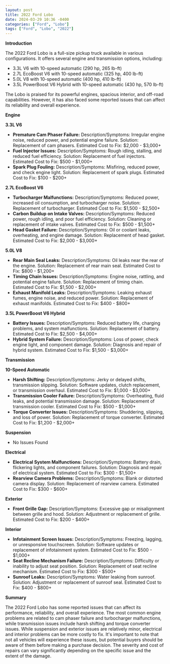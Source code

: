 ```yaml
---
layout: post
title: 2022 Ford Lobo
date: 2024-03-29 10:36 -0400
categories: ["Ford", "Lobo"]
tags: ["Ford", "Lobo", "2022"]
---
```

**Introduction**

The 2022 Ford Lobo is a full-size pickup truck available in various configurations. It offers several engine and transmission options, including:

- 3.3L V6 with 10-speed automatic (290 hp, 265 lb-ft)
- 2.7L EcoBoost V6 with 10-speed automatic (325 hp, 400 lb-ft)
- 5.0L V8 with 10-speed automatic (400 hp, 410 lb-ft)
- 3.5L PowerBoost V6 Hybrid with 10-speed automatic (430 hp, 570 lb-ft)

The Lobo is praised for its powerful engines, spacious interior, and off-road capabilities. However, it has also faced some reported issues that can affect its reliability and overall experience.

**Engine**

**3.3L V6**
- **Premature Cam Phaser Failure:** Description/Symptoms: Irregular engine noise, reduced power, and potential engine failure. Solution: Replacement of cam phasers. Estimated Cost to Fix: $2,000 - $3,000+
- **Fuel Injector Issues:** Description/Symptoms: Rough idling, stalling, and reduced fuel efficiency. Solution: Replacement of fuel injectors. Estimated Cost to Fix: $500 - $1,000+
- **Spark Plug Fouling:** Description/Symptoms: Misfiring, reduced power, and check engine light. Solution: Replacement of spark plugs. Estimated Cost to Fix: $100 - $200+

**2.7L EcoBoost V6**
- **Turbocharger Malfunctions:** Description/Symptoms: Reduced power, increased oil consumption, and turbocharger noise. Solution: Replacement of turbocharger. Estimated Cost to Fix: $1,500 - $2,500+
- **Carbon Buildup on Intake Valves:** Description/Symptoms: Reduced power, rough idling, and poor fuel efficiency. Solution: Cleaning or replacement of intake valves. Estimated Cost to Fix: $500 - $1,500+
- **Head Gasket Failure:** Description/Symptoms: Oil or coolant leaks, overheating, and engine damage. Solution: Replacement of head gasket. Estimated Cost to Fix: $2,000 - $3,000+

**5.0L V8**
- **Rear Main Seal Leaks:** Description/Symptoms: Oil leaks near the rear of the engine. Solution: Replacement of rear main seal. Estimated Cost to Fix: $800 - $1,200+
- **Timing Chain Issues:** Description/Symptoms: Engine noise, rattling, and potential engine failure. Solution: Replacement of timing chain. Estimated Cost to Fix: $1,500 - $2,000+
- **Exhaust Manifold Leaks:** Description/Symptoms: Leaking exhaust fumes, engine noise, and reduced power. Solution: Replacement of exhaust manifolds. Estimated Cost to Fix: $400 - $800+

**3.5L PowerBoost V6 Hybrid**
- **Battery Issues:** Description/Symptoms: Reduced battery life, charging problems, and system malfunctions. Solution: Replacement of battery. Estimated Cost to Fix: $2,500 - $4,000+
- **Hybrid System Failure:** Description/Symptoms: Loss of power, check engine light, and component damage. Solution: Diagnosis and repair of hybrid system. Estimated Cost to Fix: $1,500 - $3,000+

**Transmission**

**10-Speed Automatic**
- **Harsh Shifting:** Description/Symptoms: Jerky or delayed shifts, transmission slipping. Solution: Software updates, clutch replacement, or transmission overhaul. Estimated Cost to Fix: $1,000 - $3,000+
- **Transmission Cooler Failure:** Description/Symptoms: Overheating, fluid leaks, and potential transmission damage. Solution: Replacement of transmission cooler. Estimated Cost to Fix: $500 - $1,000+
- **Torque Converter Issues:** Description/Symptoms: Shuddering, slipping, and loss of power. Solution: Replacement of torque converter. Estimated Cost to Fix: $1,200 - $2,000+

**Suspension**

- No Issues Found

**Electrical**

- **Electrical System Malfunctions:** Description/Symptoms: Battery drain, flickering lights, and component failures. Solution: Diagnosis and repair of electrical system. Estimated Cost to Fix: $300 - $1,500+
- **Rearview Camera Problems:** Description/Symptoms: Blank or distorted camera display. Solution: Replacement of rearview camera. Estimated Cost to Fix: $300 - $600+

**Exterior**

- **Front Grille Gap:** Description/Symptoms: Excessive gap or misalignment between grille and hood. Solution: Adjustment or replacement of grille. Estimated Cost to Fix: $200 - $400+

**Interior**

- **Infotainment Screen Issues:** Description/Symptoms: Freezing, lagging, or unresponsive touchscreen. Solution: Software updates or replacement of infotainment system. Estimated Cost to Fix: $500 - $1,000+
- **Seat Recline Mechanism Failure:** Description/Symptoms: Difficulty or inability to adjust seat position. Solution: Replacement of seat recline mechanism. Estimated Cost to Fix: $300 - $500+
- **Sunroof Leaks:** Description/Symptoms: Water leaking from sunroof. Solution: Adjustment or replacement of sunroof seal. Estimated Cost to Fix: $400 - $800+

**Summary**

The 2022 Ford Lobo has some reported issues that can affect its performance, reliability, and overall experience. The most common engine problems are related to cam phaser failure and turbocharger malfunctions, while transmission issues include harsh shifting and torque converter issues. While suspension and exterior issues are relatively minor, electrical and interior problems can be more costly to fix. It's important to note that not all vehicles will experience these issues, but potential buyers should be aware of them before making a purchase decision. The severity and cost of repairs can vary significantly depending on the specific issue and the extent of the damage.
